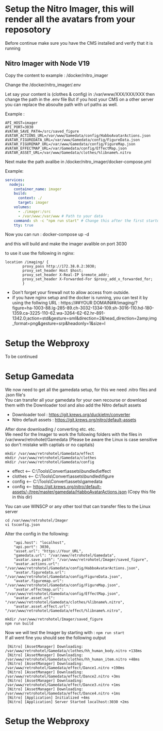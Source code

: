 # Setup the Nitro Imager, this will render all the avatars from your reposotory  
Before continue make sure you have the CMS installed and verify that it is running  

## Nitro Imager with Node V19

Copy the content to example : /docker/nitro_imager

Change the /docker/nitro_imager/.env

Let say your content is (clothes & config) in :/var/www/XXX/XXX/XXX then change the path in the .env file
But if you host your CMS on a other server you can replace the absoulte path with url paths as well.

Example :
```env
API_HOST=imager
API_PORT=3030
AVATAR_SAVE_PATH=/src/saved_figure
AVATAR_ACTIONS_URL=/var/www/Gamedata/config/HabboAvatarActions.json
AVATAR_FIGUREDATA_URL=/var/www/Gamedata/config/FigureData.json
AVATAR_FIGUREMAP_URL=/var/www/Gamedata/config/FigureMap.json
AVATAR_EFFECTMAP_URL=/var/Gamedata/config/EffectMap.json
AVATAR_ASSET_URL=/var/www/Gamedata/clothes/%libname%.nitro
```
Next make the path avalibe in /docker/nitro_imager/docker-compose.yml

Example:

```yml
services:
  nodejs:
    container_name: imager
    build:
      context: ./
      target: imager
    volumes:
      - ./imager:/src
      - /var/www:/var/www # Path to your data
    command: sh -c "npm run start" # Change this after the first startup of the docker !
    tty: true
```

Now you can run : docker-compose up -d 

and this will build and make the imager avalible on port 3030

to use it use the following in nginx:

```
location /imaging/ {
        proxy_pass http://172.38.0.2:3030;
        proxy_set_header Host $host;
        proxy_set_header X-Real-IP $remote_addr;
        proxy_set_header X-Forwarded-For $proxy_add_x_forwarded_for;
        }
```

* Don't forget your firewall not to allow access from outside.
* if you have nginx setup and the docker is running, you can test it by using the follwing URL : https://##YOUR DOMAIN##/imaging/?figure=ha-1003-88.lg-285-89.ch-3032-1334-109.sh-3016-110.hd-180-1359.ca-3225-110-62.wa-3264-62-62.hr-891-1342.0;action=std&gesture=sml&direction=2&head_direction=2amp;img_format=png&gesture=srp&headonly=1&size=l

# Setup the Webproxy
To be continued

# Setup Gamedata  

We now need to get all the gamedata setup, for this we need .nitro files and .json file's  
You can transfer all your gamedata for your own recourse or download them with the Downloader tool and also add the Nitro default assets  
- Downloader tool : https://git.krews.org/duckietm/converter
- Nitro default assets : https://git.krews.org/nitro/default-assets  

After done downloading / converting etc. etc.  
We need for the Imager to work the following folders with the files in /var/www/retrohotel/Gamedata  (Please be aware the Linux is case sensitive so don't mistake with captials or no capitals)  

```shell
mkdir /var/www/retrohotel/Gamedata/effect
mkdir /var/www/retrohotel/Gamedata/clothes
mkdir /var/www/retrohotel/Gamedata/config
```

* effect <-- C:\Tools\Convert\assets\bundled\effect
* clothes <-- C:\Tools\Convert\assets\bundled\figure
* config  <-- C:\Tools\Convert\assets\gamedata
* config  <-- https://git.krews.org/nitro/default-assets/-/tree/master/gamedata/HabboAvatarActions.json (Copy this file in this dir)  

You can use WINSCP or any other tool that can transfer files to the Linux server  

```shell
cd /var/www/retrohotel/Imager
vi tsconfig.json
```
Alter the config in the following:

```text
    "api.host": "localhost",
    "api.port": 3030,
    "asset.url": "https://Your_URL",
    "gamedata.url": "/var/www/retrohotel/Gamedata",
    "avatar.save.path": "/var/www/retrohotel/Imager/saved_figure",
    "avatar.actions.url": "/var/www/retrohotel/Gamedata/config/HabboAvatarActions.json",
    "avatar.figuredata.url": "/var/www/retrohotel/Gamedata/config/FigureData.json",
    "avatar.figuremap.url": "/var/www/retrohotel/Gamedata/config/FigureMap.json",
    "avatar.effectmap.url": "/var/www/retrohotel/Gamedata/config/EffectMap.json",
    "avatar.asset.url": "/var/www/retrohotel/Gamedata/clothes/%libname%.nitro",
    "avatar.asset.effect.url": "/var/www/retrohotel/Gamedata/effect/%libname%.nitro",
```
```shell
mkdir /var/www/retrohotel/Imager/saved_figure
npm run build
```
Now we will test the Imager by starting with : ```npm run start```  
If all went fine you should see the following output  
```
 [Nitro] [AssetManager] Downloading: /var/www/retrohotel/Gamedata/clothes/hh_human_body.nitro +138ms
 [Nitro] [AssetManager] Downloading: /var/www/retrohotel/Gamedata/clothes/hh_human_item.nitro +48ms
 [Nitro] [AssetManager] Downloading: /var/www/retrohotel/Gamedata/effect/Dance1.nitro +190ms
 [Nitro] [AssetManager] Downloading: /var/www/retrohotel/Gamedata/effect/Dance2.nitro +3ms
 [Nitro] [AssetManager] Downloading: /var/www/retrohotel/Gamedata/effect/Dance3.nitro +1ms
 [Nitro] [AssetManager] Downloading: /var/www/retrohotel/Gamedata/effect/Dance4.nitro +1ms
 [Nitro] [Application] Initialized +4ms
 [Nitro] [Application] Server Started localhost:3030 +2ms
```

# Setup the Webproxy